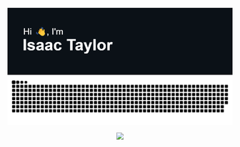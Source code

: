 [![Hi 👋, I'm Isaac](header.png)](https://isaactaylor.xyz)
![github-contributions-snake](https://raw.githubusercontent.com/isaa-ctaylor/isaa-ctaylor/github-contribution-grid-snake/github-snake-dark.svg)
<p align="center">
  <img src="https://github-readme-stats.vercel.app/api/pin/?username=isaa-ctaylor&repo=Nexus">
</p>
